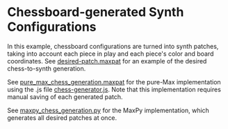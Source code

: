 # Chessboard-generated Synth Configurations
In this example, chessboard configurations are turned into synth patches, taking into account each piece in play and each piece's color and board coordinates. 
See [desired-patch.maxpat](desired-patch.maxpat) for an example of the desired chess-to-synth generation.   
  
See [pure_max_chess_generation.maxpat](pure_max_chess_generation.maxpat) for the pure-Max implementation using the .js file [chess-generator.js](chess-generator.js).
Note that this implementation requires manual saving of each generated patch.   
   
See [maxpy_chess_generation.py](maxpy_chess_generation.py) for the MaxPy implementation, which generates all desired patches at once.
